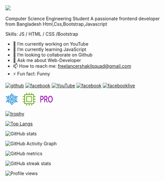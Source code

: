 <a href="https://git.io/typing-svg">
  <img src="[https://raw.githubusercontent.com/shakilsquad/img-host/main/Blue%20and%20Orange%20Gradient%20Modern%20Tech%20Healthcare%20and%20Medical%20X-Frame%20Banner.png?token=GHSAT0AAAAAAB746GU44EOCVXSWJION3MK2ZA3IYKQ](https://i.ibb.co/nRBKzmc/Blue-and-Orange-Gradient-Modern-Tech-Healthcare-and-Medical-X-Frame-Banner.png)" with="100%"/>
</a>





Computer Science Engineering Student
 A passionate frontend developer from Bangladesh
Html,Css,Bootstrap,Javascript


Skills:  JS / HTML / CSS /Bootstrap 

- 🔭 I’m currently working on YouTube 
- 🌱 I’m currently learning JavaScript 
- 👯 I’m looking to collaborate on Github 
- 💬 Ask me about Web-Developer 
- 📫 How to reach me: freelancershakilsquad@gmail.com 
- ⚡ Fun fact: Funny 


[<img src='https://cdn.jsdelivr.net/npm/simple-icons@3.0.1/icons/github.svg' alt='github' height='40'>](https://github.com/shakilsquad)  [<img src='https://cdn.jsdelivr.net/npm/simple-icons@3.0.1/icons/facebook.svg' alt='facebook' height='40'>](https://www.facebook.com/https://www.facebook.com/Freelancershakilsquad)  [<img src='https://cdn.jsdelivr.net/npm/simple-icons@3.0.1/icons/youtube.svg' alt='YouTube' height='40'>](https://www.youtube.com/channel/https://www.youtube.com/@freelancershakilsquad)  [<img src='https://cdn.jsdelivr.net/npm/simple-icons@3.0.1/icons/facebook.svg' alt='facebook' height='40'>](https://www.facebook.com/FreelancershakilS)  [<img src='https://cdn.jsdelivr.net/npm/simple-icons@3.0.1/icons/facebooklive.svg' alt='facebooklive' height='40'>](https://www.facebook.com/Vaiofficialshakil01996837138/)  

<a href='https://archiveprogram.github.com/'><img src='https://raw.githubusercontent.com/acervenky/animated-github-badges/master/assets/acbadge.gif' width='40' height='40'></a> <a href='https://docs.github.com/en/developers'><img src='https://raw.githubusercontent.com/acervenky/animated-github-badges/master/assets/devbadge.gif' width='40' height='40'></a> <a href='https://github.com/pricing'><img src='https://raw.githubusercontent.com/acervenky/animated-github-badges/master/assets/pro.gif' width='40' height='40'></a> 

[![trophy](https://github-profile-trophy.vercel.app/?username=shakilsquad)](https://github.com/ryo-ma/github-profile-trophy)

[![Top Langs](https://github-readme-stats.vercel.app/api/top-langs/?username=shakilsquad)](https://github.com/anuraghazra/github-readme-stats)

![GitHub stats](https://github-readme-stats.vercel.app/api?username=shakilsquad&show_icons=true)  

![GitHub Activity Graph](https://activity-graph.herokuapp.com/graph?username=shakilsquad)  

![GitHub metrics](https://metrics.lecoq.io/shakilsquad)  

![GitHub streak stats](https://github-readme-streak-stats.herokuapp.com/?user=shakilsquad)  

![Profile views](https://gpvc.arturio.dev/shakilsquad)  

